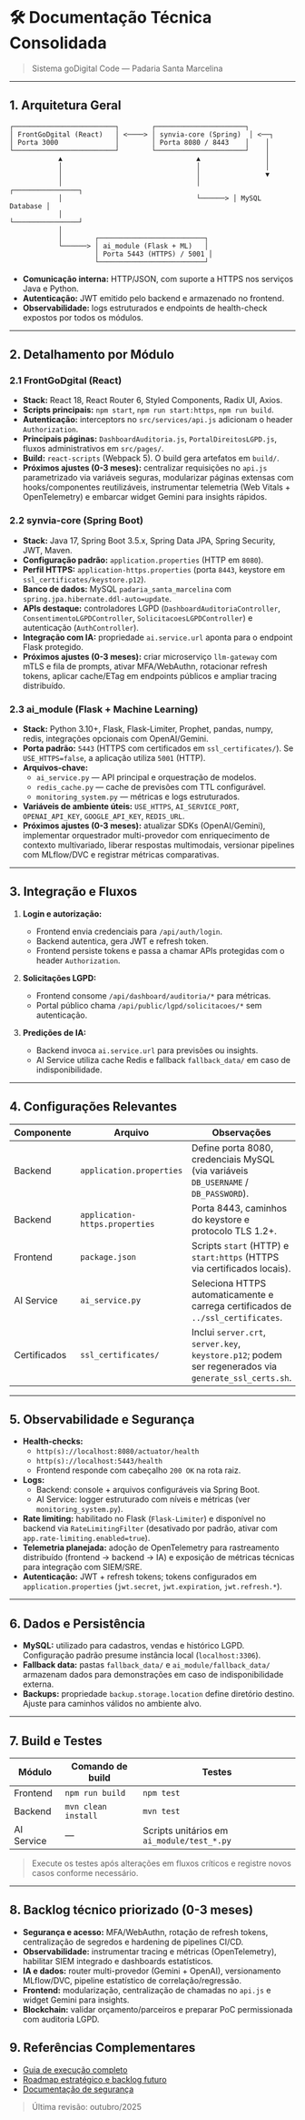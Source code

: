 # 🛠️ Documentação Técnica Consolidada
> Sistema goDigital Code — Padaria Santa Marcelina

---

## 1. Arquitetura Geral
```
┌─────────────────────────┐        ┌──────────────────────┐
│ FrontGoDgital (React)   │ <────> │ synvia-core (Spring)  │ <──┐
│ Porta 3000              │        │ Porta 8080 / 8443    │    │
└─────────────────────────┘        └──────────────────────┘    │
            ▲                                 ▲                │
            │                                 │                │
            │                                 │                ▼
            │                                 │        ┌────────────────┐
            │                                 └──────> │ MySQL Database │
            │                                          └────────────────┘
            │
            │        ┌──────────────────────────┐
            └──────> │ ai_module (Flask + ML)   │
                     │ Porta 5443 (HTTPS) / 5001 │
                     └──────────────────────────┘
```
- **Comunicação interna:** HTTP/JSON, com suporte a HTTPS nos serviços Java e Python.
- **Autenticação:** JWT emitido pelo backend e armazenado no frontend.
- **Observabilidade:** logs estruturados e endpoints de health-check expostos por todos os módulos.

---

## 2. Detalhamento por Módulo

### 2.1 FrontGoDgital (React)
- **Stack:** React 18, React Router 6, Styled Components, Radix UI, Axios.
- **Scripts principais:** `npm start`, `npm run start:https`, `npm run build`.
- **Autenticação:** interceptors no `src/services/api.js` adicionam o header `Authorization`.
- **Principais páginas:** `DashboardAuditoria.js`, `PortalDireitosLGPD.js`, fluxos administrativos em `src/pages/`.
- **Build:** `react-scripts` (Webpack 5). O build gera artefatos em `build/`.
- **Próximos ajustes (0-3 meses):** centralizar requisições no `api.js` parametrizado via variáveis seguras, modularizar páginas extensas com hooks/componentes reutilizáveis, instrumentar telemetria (Web Vitals + OpenTelemetry) e embarcar widget Gemini para insights rápidos.

### 2.2 synvia-core (Spring Boot)
- **Stack:** Java 17, Spring Boot 3.5.x, Spring Data JPA, Spring Security, JWT, Maven.
- **Configuração padrão:** `application.properties` (HTTP em `8080`).
- **Perfil HTTPS:** `application-https.properties` (porta `8443`, keystore em `ssl_certificates/keystore.p12`).
- **Banco de dados:** MySQL `padaria_santa_marcelina` com `spring.jpa.hibernate.ddl-auto=update`.
- **APIs destaque:** controladores LGPD (`DashboardAuditoriaController`, `ConsentimentoLGPDController`, `SolicitacoesLGPDController`) e autenticação (`AuthController`).
- **Integração com IA:** propriedade `ai.service.url` aponta para o endpoint Flask protegido.
- **Próximos ajustes (0-3 meses):** criar microserviço `llm-gateway` com mTLS e fila de prompts, ativar MFA/WebAuthn, rotacionar refresh tokens, aplicar cache/ETag em endpoints públicos e ampliar tracing distribuído.

### 2.3 ai_module (Flask + Machine Learning)
- **Stack:** Python 3.10+, Flask, Flask-Limiter, Prophet, pandas, numpy, redis, integrações opcionais com OpenAI/Gemini.
- **Porta padrão:** `5443` (HTTPS com certificados em `ssl_certificates/`). Se `USE_HTTPS=false`, a aplicação utiliza `5001` (HTTP).
- **Arquivos-chave:**
  - `ai_service.py` — API principal e orquestração de modelos.
  - `redis_cache.py` — cache de previsões com TTL configurável.
  - `monitoring_system.py` — métricas e logs estruturados.
- **Variáveis de ambiente úteis:** `USE_HTTPS`, `AI_SERVICE_PORT`, `OPENAI_API_KEY`, `GOOGLE_API_KEY`, `REDIS_URL`.
- **Próximos ajustes (0-3 meses):** atualizar SDKs (OpenAI/Gemini), implementar orquestrador multi-provedor com enriquecimento de contexto multivariado, liberar respostas multimodais, versionar pipelines com MLflow/DVC e registrar métricas comparativas.

---

## 3. Integração e Fluxos

1. **Login e autorização:**
   - Frontend envia credenciais para `/api/auth/login`.
   - Backend autentica, gera JWT e refresh token.
   - Frontend persiste tokens e passa a chamar APIs protegidas com o header `Authorization`.

2. **Solicitações LGPD:**
   - Frontend consome `/api/dashboard/auditoria/*` para métricas.
   - Portal público chama `/api/public/lgpd/solicitacoes/*` sem autenticação.

3. **Predições de IA:**
   - Backend invoca `ai.service.url` para previsões ou insights.
   - AI Service utiliza cache Redis e fallback `fallback_data/` em caso de indisponibilidade.

---

## 4. Configurações Relevantes

| Componente | Arquivo | Observações |
| --- | --- | --- |
| Backend | `application.properties` | Define porta 8080, credenciais MySQL (via variáveis `DB_USERNAME` / `DB_PASSWORD`). |
| Backend | `application-https.properties` | Porta 8443, caminhos do keystore e protocolo TLS 1.2+. |
| Frontend | `package.json` | Scripts `start` (HTTP) e `start:https` (HTTPS via certificados locais). |
| AI Service | `ai_service.py` | Seleciona HTTPS automaticamente e carrega certificados de `../ssl_certificates`. |
| Certificados | `ssl_certificates/` | Inclui `server.crt`, `server.key`, `keystore.p12`; podem ser regenerados via `generate_ssl_certs.sh`. |

---

## 5. Observabilidade e Segurança

- **Health-checks:**
  - `http(s)://localhost:8080/actuator/health`
  - `http(s)://localhost:5443/health`
  - Frontend responde com cabeçalho `200 OK` na rota raiz.
- **Logs:**
  - Backend: console + arquivos configuráveis via Spring Boot.
  - AI Service: logger estruturado com níveis e métricas (ver `monitoring_system.py`).
- **Rate limiting:** habilitado no Flask (`Flask-Limiter`) e disponível no backend via `RateLimitingFilter` (desativado por padrão, ativar com `app.rate-limiting.enabled=true`).
- **Telemetria planejada:** adoção de OpenTelemetry para rastreamento distribuído (frontend → backend → IA) e exposição de métricas técnicas para integração com SIEM/SRE.
- **Autenticação:** JWT + refresh tokens; tokens configurados em `application.properties` (`jwt.secret`, `jwt.expiration`, `jwt.refresh.*`).

---

## 6. Dados e Persistência

- **MySQL:** utilizado para cadastros, vendas e histórico LGPD. Configuração padrão presume instância local (`localhost:3306`).
- **Fallback data:** pastas `fallback_data/` e `ai_module/fallback_data/` armazenam dados para demonstrações em caso de indisponibilidade externa.
- **Backups:** propriedade `backup.storage.location` define diretório destino. Ajuste para caminhos válidos no ambiente alvo.

---

## 7. Build e Testes

| Módulo | Comando de build | Testes |
| --- | --- | --- |
| Frontend | `npm run build` | `npm test` |
| Backend | `mvn clean install` | `mvn test` |
| AI Service | — | Scripts unitários em `ai_module/test_*.py` |

> Execute os testes após alterações em fluxos críticos e registre novos casos conforme necessário.

---

## 8. Backlog técnico priorizado (0-3 meses)
- **Segurança e acesso:** MFA/WebAuthn, rotação de refresh tokens, centralização de segredos e hardening de pipelines CI/CD.
- **Observabilidade:** instrumentar tracing e métricas (OpenTelemetry), habilitar SIEM integrado e dashboards estatísticos.
- **IA e dados:** router multi-provedor (Gemini + OpenAI), versionamento MLflow/DVC, pipeline estatístico de correlação/regressão.
- **Frontend:** modularização, centralização de chamadas no `api.js` e widget Gemini para insights.
- **Blockchain:** validar orçamento/parceiros e preparar PoC permissionada com auditoria LGPD.

## 9. Referências Complementares
- [Guia de execução completo](../guides/GUIA_EXECUCAO_COMPLETO.md)
- [Roadmap estratégico e backlog futuro](../ROADMAP_TRANSFORMACAO_DIGITAL.md)
- [Documentação de segurança](../security/SECURITY_ALERTS_DOCUMENTATION.md)

> Última revisão: outubro/2025
